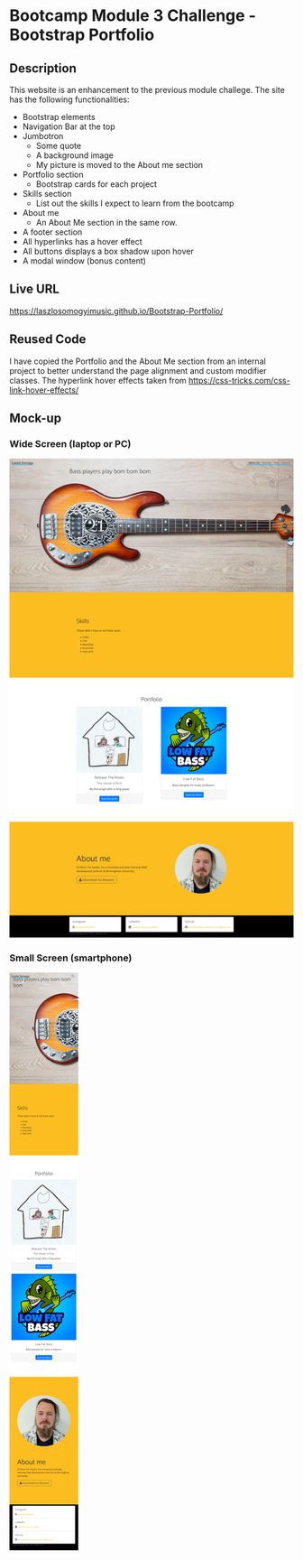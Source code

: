 # Bootcamp Module 3 Challenge - Bootstrap Portfolio
## Description
This website is an enhancement to the previous module challege. 
The site has the following functionalities:
* Bootstrap elements
* Navigation Bar at the top
* Jumbotron
    * Some quote
    * A background image
    * My picture is moved to the About me section
* Portfolio section 
    * Bootstrap cards for each project
* Skills section
    * List out the skills I expect to learn from the bootcamp
* About me
    * An About Me section in the same row.
* A footer section
* All hyperlinks has a hover effect
* All buttons displays a box shadow upon hover
* A modal window (bonus content) 

## Live URL
https://laszlosomogyimusic.github.io/Bootstrap-Portfolio/

## Reused Code
I have copied the Portfolio and the About Me section from an internal project to better understand the page alignment and custom modifier classes.
The hyperlink hover effects taken from https://css-tricks.com/css-link-hover-effects/ 

## Mock-up
### Wide Screen (laptop or PC)
![portfolio wide](./images/module3-mockup-large.png)

### Small Screen (smartphone)
![portfolio wide](./images/module3-mockup-small.png)

